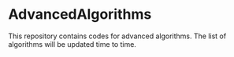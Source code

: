 # AdvancedAlgorithms
This repository contains codes for advanced algorithms. The list of algorithms will be updated time to time. 
